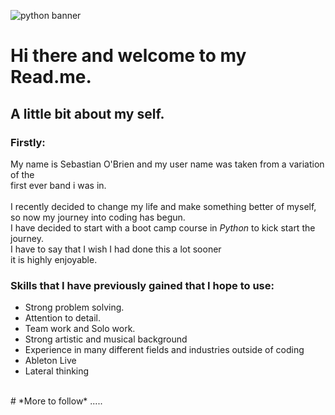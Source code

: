 
![python banner](https://github.com/tentomoosh/tentomoosh/assets/162490021/edb20c69-fd1c-401c-93b4-495b9c6e4d2b)

# Hi there and welcome to my Read.me.
## A little bit about my self.
### Firstly:
My name is Sebastian O'Brien and my user name was taken from a variation of the <br />first ever band i was in.<br />
<br />
I recently decided to change my life and make something better of myself, so now my journey into coding has begun.<br />
I have decided to start with a boot camp course in *Python* to kick start the journey.<br />I have to say that I wish I had done this a lot sooner<br />it is highly 
enjoyable.

### Skills that I have previously gained that I hope to use:

* Strong problem solving.
* Attention to detail.
* Team work and Solo work.
* Strong artistic and musical background
* Experience in many different fields and industries outside of coding
* Ableton Live
* Lateral thinking<br />
<br /> 
# *More to follow* .....



<!--
**tentomoosh/tentomoosh** is a ✨ _special_ ✨ repository because its `README.md` (this file) appears on your GitHub profile.

Here are some ideas to get you started:

- 🔭 I’m currently working on ...
- 🌱 I’m currently learning ...
- 👯 I’m looking to collaborate on ...
- 🤔 I’m looking for help with ...
- 💬 Ask me about ...
- 📫 How to reach me: ...
- 😄 Pronouns: ...
- ⚡ Fun fact: ...
-->
